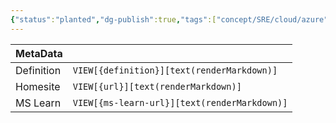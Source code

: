 ```yaml
---
{"status":"planted","dg-publish":true,"tags":["concept/SRE/cloud/azure"],"creation_date":"2024-05-04 00:22","definition":"undefined","ms-learn-url":"undefined","url":"undefined","permalink":"/concepts/azure-deployment-slots/","dgPassFrontmatter":true}
---
```


| MetaData   |                                              |
| ---------- | -------------------------------------------- |
| Definition | `VIEW[{definition}][text(renderMarkdown)]`   |
| Homesite   | `VIEW[{url}][text(renderMarkdown)]`          |
| MS Learn   | `VIEW[{ms-learn-url}][text(renderMarkdown)]` |
